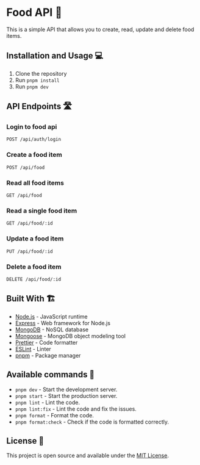 # Food API 🍔

This is a simple API that allows you to create, read, update and delete food items.

## Installation and Usage 💻

1. Clone the repository
2. Run `pnpm install`
3. Run `pnpm dev`

## API Endpoints 🛣

### Login to food api

```http
POST /api/auth/login
```

### Create a food item 

```http
POST /api/food
```

### Read all food items

```http
GET /api/food
```

### Read a single food item

```http
GET /api/food/:id
```

### Update a food item

```http
PUT /api/food/:id
```

### Delete a food item

```http
DELETE /api/food/:id
```

## Built With 🏗

- [Node.js](https://nodejs.org/) - JavaScript runtime
- [Express](https://expressjs.com/) - Web framework for Node.js
- [MongoDB](https://www.mongodb.com/) - NoSQL database
- [Mongoose](https://mongoosejs.com/) - MongoDB object modeling tool
- [Prettier](https://prettier.io/) - Code formatter
- [ESLint](https://eslint.org/) - Linter
- [pnpm](https://pnpm.io/) - Package manager

## Available commands 📜

- `pnpm dev` - Start the development server.
- `pnpm start` - Start the production server.
- `pnpm lint` - Lint the code.
- `pnpm lint:fix` - Lint the code and fix the issues.
- `pnpm format` - Format the code.
- `pnpm format:check` - Check if the code is formatted correctly.

## License 📝

This project is open source and available under the [MIT License](LICENSE).